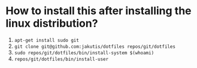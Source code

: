 # How to install this after installing the linux distribution?

1. `apt-get install sudo git`
2. `git clone git@github.com:jakutis/dotfiles repos/git/dotfiles`
3. `sudo repos/git/dotfiles/bin/install-system $(whoami)`
4. `repos/git/dotfiles/bin/install-user`
